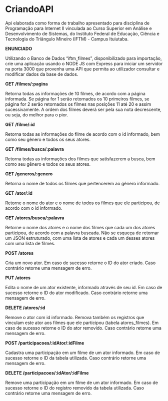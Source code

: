 # CriandoAPI
Api elaborada como forma de trabalho apresentado para disciplina de Programação para Internet II vinculada ao Curso Superior em Análise e Desenvolvimento de Sistemas, do Instituto Federal de Educação, Ciência e Tecnologia do Triângulo Mineiro (IFTM) - Campus Ituiutaba.

**ENUNCIADO**

Utilizando o Banco de Dados “iftm_filmes”, disponibilizado para importação, crie uma aplicação usando o NODE JS com Express para iniciar um servidor na porta 3000 que provenha uma API que permita ao utilizador consultar e modificar dados da base de dados.

**GET /filmes/:pagina**

Retorna todas as informações de 10 filmes, de acordo com a página informada. Se página for 1 serão retornados os 10 primeiros filmes, se página for 2 serão retornados os filmes nas posições 11 até 20 e assim sucessivamente. A ordem dos filmes deverá ser pela sua nota decrescente, ou seja, do melhor para o pior.

**GET /filme/:id**

Retorna todas as informações do filme de acordo com o id informado, bem como seu gênero e todos os seus atores.

**GET /filmes/busca/:palavra**

Retorna todas as informações dos filmes que satisfazerem a busca, bem como seu gênero e todos os seus atores.

**GET /generos/:genero**

Retorna o nome de todos os filmes que pertencerem ao gênero informado.

**GET /ator/:id**

Retorne o nome do ator e o nome de todos os filmes que ele participou, de acordo com o id informado.

**GET /atores/busca/:palavra**

Retorne o nome dos atores e o nome dos filmes que cada um dos atores participou, de acordo com a palavra buscada. Não se esqueça de retornar um JSON estruturado, com uma lista de atores e cada um desses atores com uma lista de filmes.

**POST /atores**

Cria um novo ator. Em caso de sucesso retorne o ID do ator criado. Caso contrário
retorne uma mensagem de erro.

**PUT /atores**

Edita o nome de um ator existente, informado através de seu id. Em caso de sucesso
retorne o ID do ator modificado. Caso contrário retorne uma mensagem de erro.

**DELETE /atores/:id**

Remove o ator com id informado. Remova também os registros que vinculam este ator
aos filmes que ele participou (tabela atores_filmes). Em caso de sucesso retorne o ID do
ator removido. Caso contrário retorne uma mensagem de erro.

**POST /participacoes/:idAtor/:idFilme**

Cadastra uma participação em um filme de um ator informado. Em caso de sucesso
retorne o ID da tabela utilizada. Caso contrário retorne uma mensagem de erro.

**DELETE /participacoes/:idAtor/:idFilme**

Remove uma participação em um filme de um ator informado. Em caso de sucesso
retorne o ID do registro removido da tabela utilizada. Caso contrário retorne uma
mensagem de erro.
